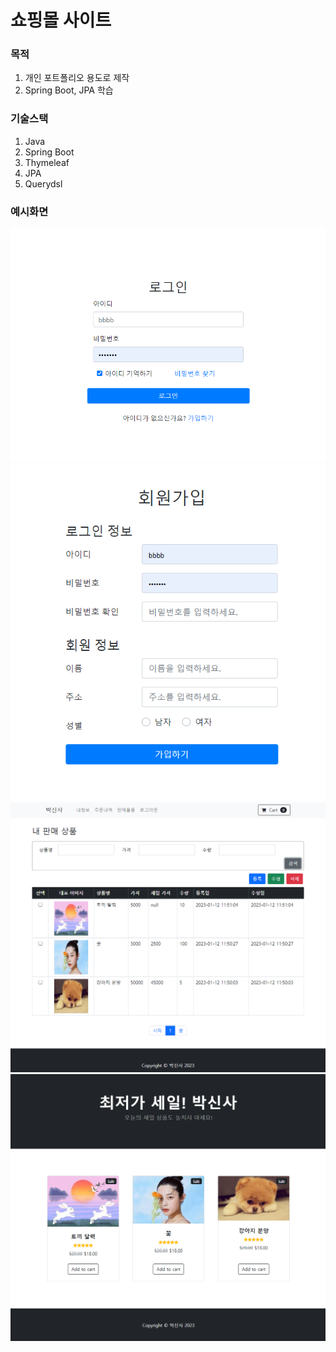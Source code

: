 # 쇼핑몰 사이트

### 목적

1. 개인 포트폴리오 용도로 제작
2. Spring Boot, JPA 학습

### 기술스택

1. Java
2. Spring Boot
3. Thymeleaf
4. JPA
5. Querydsl

### 예시화면

![로그인](./capture/login.PNG)
![회원가입](./capture/join.PNG)
![상품등록](./capture/product.PNG)
![메인](./capture/main.PNG)
